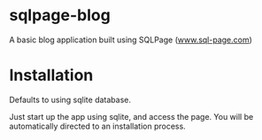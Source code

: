 # sqlpage-blog
A basic blog application built using SQLPage (www.sql-page.com)

# Installation
Defaults to using sqlite database.

Just start up the app using sqlite, and access the page. You will be automatically directed to an installation process.
